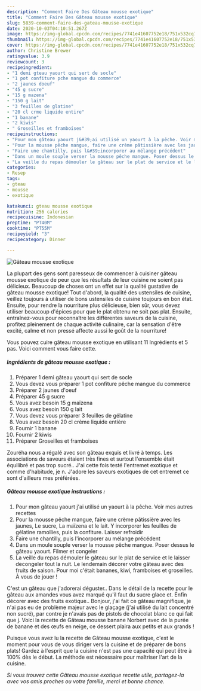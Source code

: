 ```yaml
---
description: "Comment Faire Des Gâteau mousse exotique"
title: "Comment Faire Des Gâteau mousse exotique"
slug: 5839-comment-faire-des-gateau-mousse-exotique
date: 2020-10-03T04:10:51.267Z
image: https://img-global.cpcdn.com/recipes/7741e41607752e18/751x532cq70/gateau-mousse-exotique-photo-principale-de-la-recette.jpg
thumbnail: https://img-global.cpcdn.com/recipes/7741e41607752e18/751x532cq70/gateau-mousse-exotique-photo-principale-de-la-recette.jpg
cover: https://img-global.cpcdn.com/recipes/7741e41607752e18/751x532cq70/gateau-mousse-exotique-photo-principale-de-la-recette.jpg
author: Christine Brewer
ratingvalue: 3.9
reviewcount: 3
recipeingredient:
- "1 demi gteau yaourt qui sert de socle"
- "1 pot confiture pche mangue du commerce"
- "2 jaunes doeuf"
- "45 g sucre"
- "15 g mazena"
- "150 g lait"
- "3 feuilles de glatine"
- "20 cl crme liquide entire"
- "1 banane"
- "2 kiwis"
- " Groseilles et framboises"
recipeinstructions:
- "Pour mon gâteau yaourt j&#39;ai utilisé un yaourt à la pêche. Voir mes autres recettes"
- "Pour la mousse pêche mangue, faire une crème pâtissière avec les jaunes, Le sucre, La maïzena et le lait. Y incorporer les feuilles de gélatine ramollies, puis la confiture. Laisser refroidir"
- "Faire une chantilly, puis l&#39;incorporer au mélange précédent"
- "Dans un moule souple verser la mousse pêche mangue. Poser dessus le gâteau yaourt. Filmer et congeler"
- "La veille du repas démouler le gâteau sur le plat de service et le laisser decongeler tout la nuit. Le lendemain décorer votre gâteau avec des fruits de saison. Pour moi c&#39;était bananes, kiwi, framboises et groseilles. À vous de jouer !"
categories:
- Resep
tags:
- gteau
- mousse
- exotique

katakunci: gteau mousse exotique 
nutrition: 256 calories
recipecuisine: Indonesian
preptime: "PT40M"
cooktime: "PT55M"
recipeyield: "3"
recipecategory: Dinner

---
```



![Gâteau mousse exotique](https://img-global.cpcdn.com/recipes/7741e41607752e18/751x532cq70/gateau-mousse-exotique-photo-principale-de-la-recette.jpg)

La plupart des gens sont paresseux de commencer à cuisiner gâteau mousse exotique de peur que les résultats de leur cuisine ne soient pas délicieux. Beaucoup de choses ont un effet sur la qualité gustative de gâteau mousse exotique! Tout d'abord, la qualité des ustensiles de cuisine, veillez toujours à utiliser de bons ustensiles de cuisine toujours en bon état. Ensuite, pour rendre la nourriture plus délicieuse, bien sûr, vous devez utiliser beaucoup d'épices pour que le plat obtenu ne soit pas plat. Ensuite, entraînez-vous pour reconnaître les différentes saveurs de la cuisine, profitez pleinement de chaque activité culinaire, car la sensation d'être excité, calme et non pressé affecte aussi le goût de la nourriture!

<!--inarticleads1-->

Vous pouvez cuire gâteau mousse exotique en utilisant 11 Ingrédients et 5 pas. Voici comment vous faire cette.

##### Ingrédients de gâteau mousse exotique :

1. Préparer 1 demi gâteau yaourt qui sert de socle
1. Vous devez vous préparer 1 pot confiture pêche mangue du commerce
1. Préparer 2 jaunes d&#39;oeuf
1. Préparer 45 g sucre
1. Vous avez besoin 15 g maïzena
1. Vous avez besoin 150 g lait
1. Vous devez vous préparer 3 feuilles de gélatine
1. Vous avez besoin 20 cl crème liquide entière
1. Fournir 1 banane
1. Fournir 2 kiwis
1. Préparer  Groseilles et framboises


Zouréha nous a régalé avec son gâteau exquis et livré à temps. Les associations de saveurs étaient très fines et surtout l&#39;ensemble était équilibré et pas trop sucré.. J&#39;ai cette fois testé l&#39;entremet exotique et comme d&#39;habitude, je n. J&#39;adore les saveurs exotiques de cet entremet ce sont d&#39;ailleurs mes préférées. 

<!--inarticleads2-->

##### Gâteau mousse exotique instructions :

1. Pour mon gâteau yaourt j&#39;ai utilisé un yaourt à la pêche. Voir mes autres recettes
1. Pour la mousse pêche mangue, faire une crème pâtissière avec les jaunes, Le sucre, La maïzena et le lait. Y incorporer les feuilles de gélatine ramollies, puis la confiture. Laisser refroidir
1. Faire une chantilly, puis l&#39;incorporer au mélange précédent
1. Dans un moule souple verser la mousse pêche mangue. Poser dessus le gâteau yaourt. Filmer et congeler
1. La veille du repas démouler le gâteau sur le plat de service et le laisser decongeler tout la nuit. Le lendemain décorer votre gâteau avec des fruits de saison. Pour moi c&#39;était bananes, kiwi, framboises et groseilles. À vous de jouer !


C&#39;est un gâteau que j&#39;adorerai déguster.. Dans le détail de la recette pour le gâteau aux amandes vous avez marqué qu&#39;il faut du sucre glace et. Enfin décorer avec des fruits exotique.. Bonjour, j&#39;ai fait ce gâteau magnifique, je n&#39;ai pas eu de problème majeur avec le glaçage (j&#39;ai utilisé du lait concentré non sucré), par contre je n&#39;avais pas de pistols de chocolat blanc ce qui fait que j. Voici la recette de Gâteau mousse banane Norbert avec de la purée de banane et des œufs en neige, ce dessert plaira aux petits et aux grands ! 

<!--inarticleads1-->

<p>
Puisque vous avez lu la recette de Gâteau mousse exotique, c'est le moment pour vous de vous diriger vers la cuisine et de préparer de bons plats! Gardez à l'esprit que la cuisine n'est pas une capacité qui peut être à 100% dès le début. La méthode est nécessaire pour maîtriser l'art de la cuisine.
</p>

<p>
<i>Si vous trouvez cette Gâteau mousse exotique recette utile, partagez-la avec vos amis proches ou votre famille, merci et bonne chance.</i>
</p>
